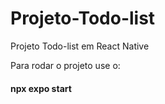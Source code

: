# Projeto-Todo-list

Projeto Todo-list em React Native

Para rodar o projeto use o:

#### npx expo start
